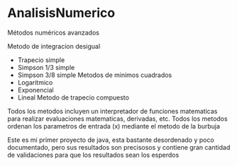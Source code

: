# AnalisisNumerico
Métodos numéricos avanzados

Metodo de integracion desigual
  - Trapecio simple
  - Simpson 1/3 simple
  - Simpson 3/8 simple
Metodos de minimos cuadrados
  - Logaritmico
  - Exponencial
  - Lineal
Metodo de trapecio compuesto

Todos los metodos incluyen un interpretador de funciones matematicas para realizar evaluaciones matematicas, derivadas, etc.
Todos los metodos ordenan los parametros de entrada (x) mediante el metodo de la burbuja

Este es mi primer proyecto de java, esta bastante desordenado y poco documentado, pero sus resultados son precisosos y contiene gran cantidad de validaciones para que los resultados sean los esperdos
